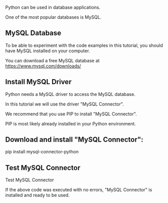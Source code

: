 Python can be used in database applications.




One of the most popular databases is MySQL.





## MySQL Database ##




To be able to experiment with the code examples in this tutorial, you should have MySQL installed on your computer.





You can download a free MySQL database at https://www.mysql.com/downloads/






## Install MySQL Driver ##






Python needs a MySQL driver to access the MySQL database.





In this tutorial we will use the driver "MySQL Connector".





We recommend that you use PIP to install "MySQL Connector".





PIP is most likely already installed in your Python environment.






## Download and install "MySQL Connector": ##






pip install mysql-connector-python






## Test MySQL Connector ##







Test MySQL Connector





If the above code was executed with no errors, "MySQL Connector" is installed and ready to be used.



